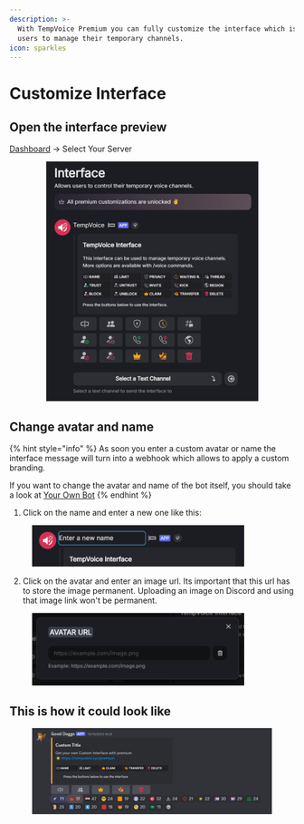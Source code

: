 ```yaml
---
description: >-
  With TempVoice Premium you can fully customize the interface which is used by
  users to manage their temporary channels.
icon: sparkles
---
```


# Customize Interface

## Open the interface preview

[Dashboard](https://tempvoice.xyz/dashboard) -> Select Your Server

<div align="center">

<figure><img src="../.gitbook/assets/image.png" alt="" width="375"><figcaption></figcaption></figure>

</div>

## Change avatar and name

{% hint style="info" %}
As soon you enter a custom avatar or name the interface message will turn into a webhook which allows to apply a custom branding.

If you want to change the avatar and name of the bot itself, you should take a look at [Your Own Bot](your-own-bot.md)
{% endhint %}

1. Click on the name and enter a new one like this:

<figure><img src="../.gitbook/assets/image (1).png" alt="" width="375"><figcaption></figcaption></figure>

2. Click on the avatar and enter an image url. Its important that this url has to store the image permanent. Uploading an image on Discord and using that image link won't be permanent.

<figure><img src="../.gitbook/assets/image (2).png" alt="" width="375"><figcaption></figcaption></figure>

## This is how it could look like

<figure><img src="../.gitbook/assets/image (3).png" alt=""><figcaption></figcaption></figure>
